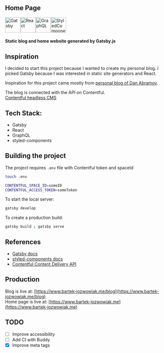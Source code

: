 ## Home Page

<div style="display: flex;">
  <img src="https://codingthesmartway.com/wp-content/uploads/2019/02/gatsby-logo.png" width="50" alt="Gatsby" />
  <img src="https://cdn.worldvectorlogo.com/logos/react.svg" width="50" alt="React" />
  <img src="https://upload.wikimedia.org/wikipedia/commons/thumb/1/17/GraphQL_Logo.svg/1024px-GraphQL_Logo.svg.png" width="50" alt="GraphQL" />
  <img src="https://hashnode.imgix.net/res/hashnode/image/upload/jbhiqodxlyhaqogfuqwy/1486104606.png?w=180&h=180&fit=crop&crop=entropy&auto=format,enhance&q=60" width="50" alt="StyledComponents" />
</div>

#### Static blog and home website generated by Gatsby.js

## Inspiration

I decided to start this project because I wanted to create my personal blog. I picked Gatsby because I was interested in static site generators and React.

Inspiration for this project came mostly from [personal blog of Dan Abramov](https://overreacted.io/).

The blog is connected with the API on Contentful. <br/>
[Contentful headless CMS](https://www.contentful.com/)

## Tech Stack:

- Gatsby
- React
- GraphQL
- styled-components

## Building the project

The project requires `.env` file with Contentful token and spaceId

```sh
touch .env
```

```sh
CONTENTFUL_SPACE_ID=someID
CONTENTFUL_ACCESS_TOKEN=someToken
```

To start the local server:

```sh
gatsby develop
```

To create a production build:

```sh
gatsby build ; gatsby serve
```

## References

- [Gatsby docs](https://www.gatsbyjs.org/docs/)
- [styled-components docs](https://www.styled-components.com/docs)
- [Contentful Content Delivery API](https://www.contentful.com/developers/docs/references/content-delivery-api/)

## Production

Blog is live at: [https://www.bartek-jozwowiak.me/blog](https://www.bartek-jozwowiak.me/blog)<br />
Home page is live at: [https://www.bartek-jozwowiak.me](https://www.bartek-jozwowiak.me)

## TODO

- [ ] Improve accessibility
- [ ] Add CI with Buddy
- [x] Improve meta tags
